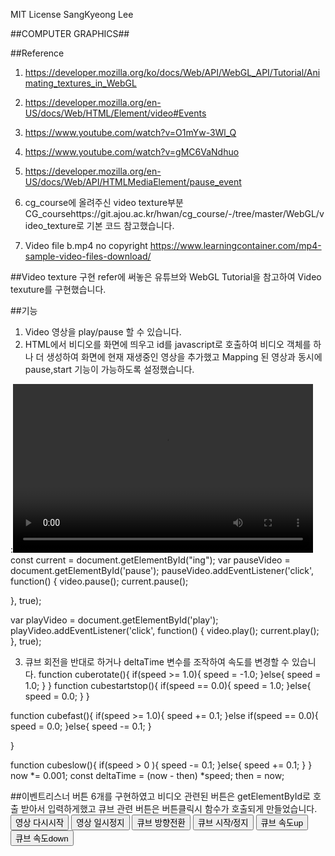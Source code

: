 MIT License SangKyeong Lee

##COMPUTER GRAPHICS##

##Reference
1. https://developer.mozilla.org/ko/docs/Web/API/WebGL_API/Tutorial/Animating_textures_in_WebGL

2. https://developer.mozilla.org/en-US/docs/Web/HTML/Element/video#Events

3. https://www.youtube.com/watch?v=O1mYw-3Wl_Q

4. https://www.youtube.com/watch?v=gMC6VaNdhuo

5. https://developer.mozilla.org/en-US/docs/Web/API/HTMLMediaElement/pause_event

6. cg_course에 올려주신 video texture부분
CG_coursehttps://git.ajou.ac.kr/hwan/cg_course/-/tree/master/WebGL/video_texture로 기본 코드 참고했습니다.

7. Video file b.mp4 no copyright https://www.learningcontainer.com/mp4-sample-video-files-download/

##Video texture 구현
refer에 써놓은 유튜브와 WebGL Tutorial을 참고하여 Video texuture를 구현했습니다.

##기능

1. Video 영상을 play/pause 할 수 있습니다.
2. HTML에서 비디오를 화면에 띄우고 id를 javascript로 호출하여 비디오 객체를 하나 더 생성하여 화면에 현재 재생중인 영상을 추가했고 Mapping 된 영상과 동시에 pause,start 기능이 가능하도록 설정했습니다.
<html> :<video id="ing" video src="b.mp4" width="480" height="270" autoplay="autoplay">현재 재생중인 영상</video>
<javascript>const current = document.getElementById("ing");
var pauseVideo = document.getElementById('pause');
  pauseVideo.addEventListener('click', function() {
    video.pause(); 
    current.pause();
  
  }, true);
  
  var playVideo = document.getElementById('play');
  playVideo.addEventListener('click', function() {
      video.play(); 
      current.play();
  }, true);

3. 큐브 회전을 반대로 하거나 deltaTime 변수를 조작하여 속도를 변경할 수 있습니다.
function cuberotate(){
  if(speed >= 1.0){
    speed = -1.0;
  }else{
    speed = 1.0;
  }
}
function cubestartstop(){
  if(speed == 0.0){
    speed = 1.0;
  }else{
    speed = 0.0;
  }
}

function cubefast(){
  if(speed >= 1.0){
    speed += 0.1;
  }else if(speed == 0.0){
    speed = 0.0;
  }else{
    speed -= 0.1;
  }
  
}

function cubeslow(){
  if(speed > 0 ){
    speed -= 0.1;
  }else{
    speed += 0.1;
  }
}
now *= 0.001; 
    const deltaTime = (now - then) *speed;
    then = now;


##이벤트리스너
버튼 6개를 구현하였고 비디오 관련된 버튼은 getElementById로 호출 받아서 입력하게했고 큐브 관련 버튼은 버튼클릭시 함수가 호출되게 만들었습니다.
    <button id="play">영상 다시시작</button>
    <button id="pause">영상 일시정지</button>
    <button onclick="cuberotate()">큐브 방향전환</button>
    <button onclick="cubestartstop()">큐브 시작/정지</button>
    <button onclick="cubefast()">큐브 속도up</button>
    <button onclick="cubeslow()">큐브 속도down</button>